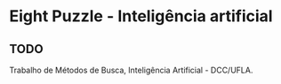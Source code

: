 # Eight Puzzle - Inteligência artificial

## TODO

Trabalho de Métodos de Busca, Inteligência Artificial - DCC/UFLA.
